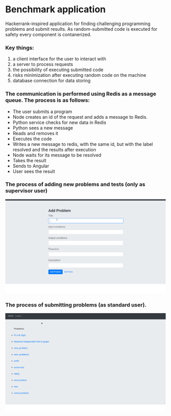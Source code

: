 # Benchmark application

Hackerrank-inspired application for finding challenging programming problems and submit results. 
As random-submitted code is executed for safety every component is contanerized.

### Key things:
1.  a client interface for the user to interact with
2.  a server to process requests
3.  the possibility of executing submitted code
4.  risks minimization after executing random code on the machine
5.  database connection for data storing

### The communication is performed using Redis as a message queue.  The process is as follows:
* The user submits a program
* Node creates an id of the request and adds a message to Redis.
* Python service checks for new data in Redis
* Python sees a new message
* Reads and removes it
* Executes the code
* Writes a new message to redis, with the same id, but with the label resolved and the results after execution
* Node waits for its message to be resolved 
* Takes the result
* Sends to Angular
* User sees the result

### The process of adding new problems and tests (only as supervisor user)
<img src="https://github.com/dgaponcic/problems_benchmark/blob/master/add_problem.gif">

### The process of submitting problems (as standard user).
<img src="https://github.com/dgaponcic/problems_benchmark/blob/master/submit_problem.gif">
